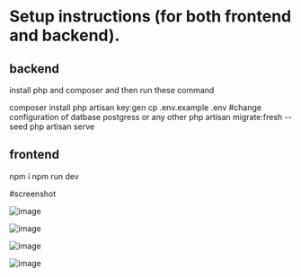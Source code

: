 # Setup instructions (for both frontend and backend).

## backend

install php and composer and then run these command

composer install
php artisan key:gen
cp .env.example .env
#change configuration of datbase postgress or any other 
php artisan migrate:fresh --seed
php artisan serve 

## frontend

npm i 
npm run dev

#screenshot

![image](https://github.com/user-attachments/assets/8d012be8-39ef-4f4d-bc8a-dfac1a00b05f)


![image](https://github.com/user-attachments/assets/41ebd245-8864-4f69-bd4d-80b019ba2840)

![image](https://github.com/user-attachments/assets/f6448391-2ee4-4751-aa2f-0b4628ecb74e)

![image](https://github.com/user-attachments/assets/0b430d27-c631-4bbb-9d26-46aea9056ca9)



